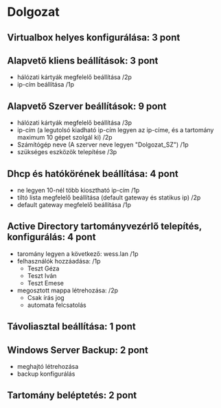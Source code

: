 # Dolgozat

## Virtualbox helyes konfigurálása: 3 pont


## Alapvető kliens beállítások: 3 pont
- hálózati kártyák megfelelő beállítása /2p
- ip-cím beállítása /1p


## Alapvető Szerver beállítások: 9 pont
- hálózati kártyák megfelelő beállítása /3p
- ip-cím (a legutolsó kiadható ip-cím legyen az ip-címe, és a tartomány maximum 10 gépet szolgál ki) /2p
- Számítógép neve (A szerver neve legyen "Dolgozat_SZ") /1p
- szükséges eszközök telepítése /3p



## Dhcp és hatókörének beállítása: 4 pont
- ne legyen 10-nél több kiosztható ip-cím /1p
- tiltó lista megfelelő beállítása (default gateway és statikus ip) /2p
- default gateway megfelelő beállítása /1p

## Active Directory tartományvezérlő telepítés, konfigurálás: 4 pont
- taromány legyen a következő: wess.lan /1p 
- felhasználók hozzáadása: /1p
    - Teszt Géza
    - Teszt Iván
    - Teszt Emese
- megosztott mappa létrehozása: /2p
    - Csak írás jog
    - automata felcsatolás

## Távoliasztal beállítása: 1 pont

## Windows Server Backup: 2 pont
  - meghajtó létrehozása
  - backup konfigurálás

## Tartomány beléptetés: 2 pont


